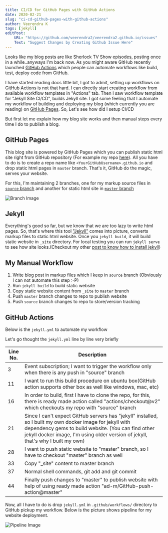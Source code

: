 ```yaml
---
title: CI/CD for GitHub Pages with GitHub Actions
date: 2020-02-21
slug: "ci-cd-github-pages-with-github-actions"
author: Veerendra K
tags: [jekyll]
editPost:
    URL: "https://github.com/veerendra2/veerendra2.github.io/issues"
    Text: "Suggest Changes by Creating Github Issue Here"
---
```


Looks like my blog posts are like Sherlock TV Show episodes, posting once in a while..anyways I'm back now. As you might aware GitHub recently launched [GitHub Actions](https://github.com/features/actions) which people can automate workflows like build, test, deploy code from GitHub.

I have started reading docs little bit, I got to admit, setting up workflows on GitHub Actions is not that hard. I can directly start creating workflow from available workflow templates in "Actions" tab. Then I saw workflow template for "Jekyll Site CI/CD", builds Jekyll site. I got some feeling that I automate my workflow of building and deploying my blog (which currently you are reading) on [GitHub Pages](https://pages.github.com/). So, Let's see how did I setup CI/CD

But first let me explain how my blog site works and then manual steps every time I do to publish a blog.
## GitHub Pages
This blog site is powered by GitHub Pages which you can publish static html site right from GitHub repository (For example my repo [here](https://github.com/veerendra2/veerendra2.github.io)). All you have to do is to create a repo name like `<YourGitHubUsername>.github.io` and drop static html pages in `master` branch. That's it, GitHub do the magic, serves your website.

For this, I'm maintaining 2 branches, one for my markup source files in [`source` branch](https://github.com/veerendra2/veerendra2.github.io/tree/source) and another for static html site in [`master` branch](https://github.com/veerendra2/veerendra2.github.io)

![Branch Image](/branch_image1.jpg)

## Jekyll
Everything's good so far, but we know that we are too lazy to write html pages. So, that's where this tool ["Jekyll"](https://jekyllrb.com/) comes into picture, converts markup files to static html website. Once you `jekyll build`, it will build static website in `_site` directory. For local testing you can run `jekyll serve` to see how site looks.(Checkout my other [post to know how to install jekyll](https://veerendra2.github.io/jeklly-website/))

## My Manual Workflow
1. Write blog post in markup files which I keep in `source` branch (Obviously I can not automate this step :-P)
2. Run `jekyll build` to build static website
3. Copy static website content from `_site` to `master` branch
4. Push `master` branch changes to repo to publish website
5. Push `source` branch changes to repo to store/version tracking

## GitHub Actions
Below is the `jekyll.yml` to automate my workflow

<script src="https://gist.GitHub.com/veerendra2/e049bbf03637413e94a2632ad3f20781.js"></script>

Let's go thought the `jekyll.yml` line by line very briefly

| Line No. | Description                                                                                                                                                                                                                                         |
| -------- | --------------------------------------------------------------------------------------------------------------------------------------------------------------------------------------------------------------------------------------------------- |
| 3        | Event subscription; I want to trigger the workflow only when there is any push in "source" branch                                                                                                                                                   |
| 11       | I want to run this build procedure on ubuntu box(GitHub action supports other box as well like windows, mac, etc)                                                                                                                                   |
| 16       | In order to build, first I have to clone the repo, for this, there is ready made action called "actions/checkout@v2" which checkouts my repo with "source" branch                                                                                   |
| 21       | Since I can't expect GitHub servers has "jekyll" installed, so I built my own docker image for jekyll with dependency gems to build website. (You can find other jekyll docker image, I'm using older version of jekyll, that's why I built my own) |
| 28       | I want to push static website to "master" branch, so I have to checkout "master" branch as well                                                                                                                                                     |
| 33       | Copy "_site" content to master branch                                                                                                                                                                                                               |
| 37       | Normal shell commands, git add and git commit                                                                                                                                                                                                       |
| 44       | Finally push changes to "master" to publish website with help of using ready made action "ad-m/GitHub-push-action@master"                                                                                                                           |


Now, all I have to do is drop `jekyll.yml` in `.github/workflows/` directory to GitHub pickup my workflow. Below is the picture shows pipeline for my website deployment.

![Pipeline Image](/pipeline.png)

